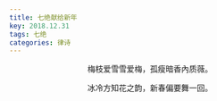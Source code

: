 ```yaml
---
title: 七绝献给新年
key: 2018.12.31
tags: 七绝
categories: 律诗
---
```


<p align="center">梅枝爱雪雪爱梅，孤瘦暗香內质薇。
</p>
<p align="center">冰冷方知花之韵，新春偏要舞一回。
</p>
<p align="center"></br>
</p>
